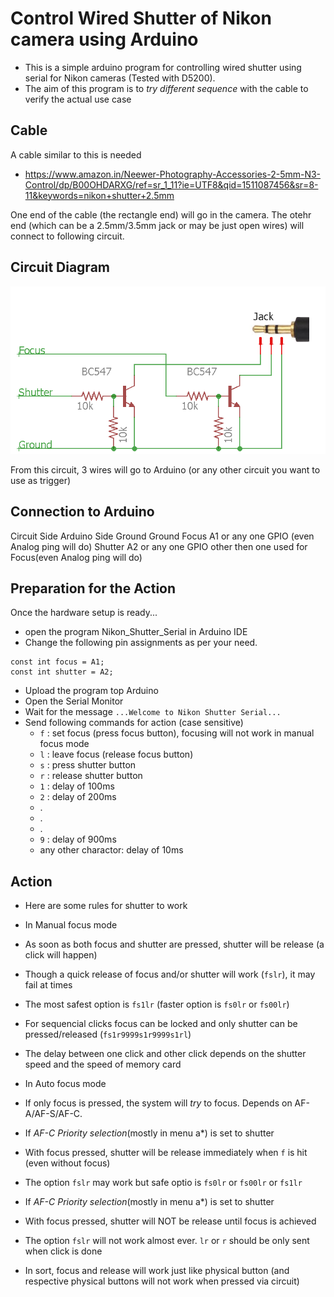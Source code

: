 # Control Wired Shutter of Nikon camera using Arduino
* This is a simple arduino program for controlling wired shutter using serial for Nikon cameras (Tested with D5200).
* The aim of this program is to *try different sequence* with the cable to verify the actual use case

## Cable
A cable similar to this is needed
* https://www.amazon.in/Neewer-Photography-Accessories-2-5mm-N3-Control/dp/B00OHDARXG/ref=sr_1_11?ie=UTF8&qid=1511087456&sr=8-11&keywords=nikon+shutter+2.5mm

One end of the cable (the rectangle end) will go in the camera. The otehr end (which can be a 2.5mm/3.5mm jack or may be just open wires) will connect to following circuit.

## Circuit Diagram
![circut for connection between the cable and arduino](https://raw.githubusercontent.com/gohilurvish/NikonWiredShutterSerial/master/circuit.png)

From this circuit, 3 wires will go to Arduino (or any other circuit you want to use as trigger)

## Connection to Arduino
Circuit Side      Arduino Side
Ground            Ground
Focus             A1 or any one GPIO (even Analog ping will do)
Shutter           A2 or any one GPIO other then one used for Focus(even Analog ping will do)

## Preparation for the Action
Once the hardware setup is ready...
* open the program Nikon_Shutter_Serial in Arduino IDE
* Change the following pin assignments as per your need.
```
const int focus = A1;
const int shutter = A2;
```
* Upload the program top Arduino
* Open the Serial Monitor
* Wait for the message `...Welcome to Nikon Shutter Serial...`
* Send following commands for action (case sensitive)
  * `f` : set focus (press focus button), focusing will not work in manual focus mode
  * `l` : leave focus (release focus button)
  * `s` : press shutter button
  * `r` : release shutter button
  * `1` : delay of 100ms
  * `2` : delay of 200ms
  * .
  * .
  * .
  * `9` : delay of 900ms
  * any other charactor: delay of 10ms

## Action
* Here are some rules for shutter to work
 * In Manual focus mode
  * As soon as both focus and shutter are pressed, shutter will be release (a click will happen)
  * Though a quick release of focus and/or shutter will work (`fslr`), it may fail at times
  * The most safest option is `fs1lr` (faster option is `fs0lr` or `fs00lr`)
  * For sequencial clicks focus can be locked and only shutter can be pressed/released (`fs1r9999s1r9999s1rl`)
  * The delay between one click and other click depends on the shutter speed and the speed of memory card
 * In Auto focus mode
  * If only focus is pressed, the system will *try* to focus. Depends on AF-A/AF-S/AF-C.
  * If *AF-C Priority selection*(mostly in menu a*) is set to shutter
   * With focus pressed, shutter will be release immediately when `f` is hit (even without focus)
   * The option `fslr` may work but safe optio is `fs0lr` or `fs00lr` or `fs1lr`
  * If *AF-C Priority selection*(mostly in menu a*) is set to shutter
   * With focus pressed, shutter will NOT be release until focus is achieved
   * The option `fslr` will not work almost ever. `lr` or `r` should be only sent when click is done
   
* In sort, focus and release will work just like physical button (and respective physical buttons will not work when pressed via circuit)
